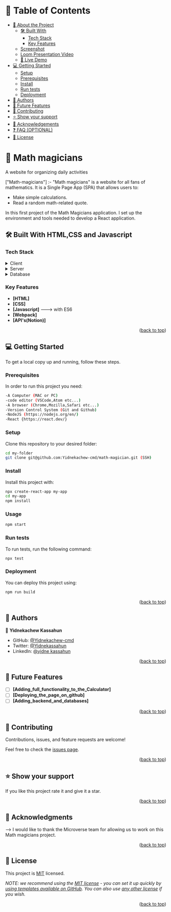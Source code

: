 <a name="readme-top"></a>

<div align="center">

  <br/>

</div>

<!-- TABLE OF CONTENTS -->

# 📗 Table of Contents

- [📖 About the Project](#about-project)
  - [🛠 Built With](#built-with)
    - [Tech Stack](#tech-stack)
    - [Key Features](#key-features)
  - [Screenshot](#screenshot)
  - [Loom Presentation Video](#loom-video)
  - [🚀 Live Demo](#live-demo)
- [💻 Getting Started](#getting-started)
  - [Setup](#setup)
  - [Prerequisites](#prerequisites)
  - [Install](#install)
  - [Run tests](#run-tests)
  - [Deployment](#triangular_flag_on_post-deployment)
- [👥 Authors](#authors)
- [🔭 Future Features](#future-features)
- [🤝 Contributing](#contributing)
- [⭐️ Show your support](#support)
- [🙏 Acknowledgements](#acknowledgements)
- [❓ FAQ (OPTIONAL)](#faq)
- [📝 License](#license)

<!-- PROJECT DESCRIPTION -->

# 📖 Math magicians <a name="about-project"></a>

A website for organizing daily activities

["Math-magicians"] :- "Math magicians" is a website for all fans of mathematics. It is a Single Page App (SPA) that allows users to:

- Make simple calculations.
- Read a random math-related quote.

In this first project of the Math Magicians application. I set up the environment and tools needed to develop a React application.

## 🛠 Built With <a name="built-with">HTML,CSS and Javascript</a>

### Tech Stack <a name="tech-stack"></a>

<details>
  <summary>Client</summary>
  <ul>
    <li><a href="https://en.wikipedia.org/wiki/HTML">HTML</a></li>
    <li><a href="https://www.w3.org/Style/CSS/Overview.en.html">CSS</a></li>
    <li><a href="https://www.javascript.com/">JavaScript</a></li>
    <li><a href="https://webpack.js.org/">Webpack</a></li>
    <li><a href="https://www.notion.so/product?fredir=1">Notion for API's</a></li>
  </ul>
</details>

<details>
  <summary>Server</summary>
  <ul>
    <li><a href="">N/A</a></li>
  </ul>
</details>

<details>
<summary>Database</summary>
  <ul>
    <li><a href="">N/A</a></li>
  </ul>
</details>

<!-- Features -->

### Key Features <a name="key-features"></a>

- **[HTML]**
- **[CSS]**
- **[Javascript]** ---> with ES6
- **[Webpack]**
- **[API's(Notion)]**

<p align="right">(<a href="#readme-top">back to top</a>)</p>

<!-- LIVE DEMO

## 🚀 Live Demo <a name="live-demo"></a>

- [Coming Soon ...](N/A)

<p align="right">(<a href="#readme-top">back to top</a>)</p> -->

<!-- GETTING STARTED -->

## 💻 Getting Started <a name="getting-started"></a>

To get a local copy up and running, follow these steps.

### Prerequisites

In order to run this project you need:
```sh
-A Computer (MAC or PC)
-code editor (VSCode,Atom etc...)
-A browser (Chrome,Mozilla,Safari etc...)
-Version Control System (Git and Github)
-NodeJS (https://nodejs.org/en/)
-React {https://react.dev/}
```
### Setup

Clone this repository to your desired folder:
```sh
cd my-folder
git clone git@github.com:Yidnekachew-cmd/math-magician.git (SSH)
```
### Install

Install this project with:
```sh
npx create-react-app my-app
cd my-app
npm install 
```

### Usage

```sh
npm start
```

### Run tests

To run tests, run the following command:

```sh
npx test
```

### Deployment

You can deploy this project using:
```sh
npm run build
```
<p align="right">(<a href="#readme-top">back to top</a>)</p>

<!-- AUTHORS -->

## 👥 Authors <a name="authors"></a>

👤 **Yidnekachew Kassahun**

- GitHub: [@Yidnekachew-cmd](https://github.com/Yidnekachew-cmd)
- Twitter: [@Yidnekassahun](https://twitter.com/Yidnekassahun)
- LinkedIn: [@yidne kassahun](https://www.linkedin.com/in/yidnekachew-kassahun-2b817a24b/)


<p align="right">(<a href="#readme-top">back to top</a>)</p>

<!-- FUTURE FEATURES -->

## 🔭 Future Features <a name="future-features"></a>

- [ ] **[Adding_full_functionality_to_the_Calculator]**
- [ ] **[Deploying_the_page_on_github]**
- [ ] **[Adding_backend_and_databases]**

<p align="right">(<a href="#readme-top">back to top</a>)</p>

<!-- CONTRIBUTING -->

## 🤝 Contributing <a name="contributing"></a>

Contributions, issues, and feature requests are welcome!

Feel free to check the [issues page](https://github.com/Yidnekachew-cmd/math-magician/issues).

<p align="right">(<a href="#readme-top">back to top</a>)</p>

<!-- SUPPORT -->

## ⭐️ Show your support <a name="support"></a>

If you like this project rate it and give it a star.

<p align="right">(<a href="#readme-top">back to top</a>)</p>

<!-- ACKNOWLEDGEMENTS -->

## 🙏 Acknowledgments <a name="acknowledgements"></a>

--> I would like to thank the Microverse team for allowing us to work on this Math magicians project.

<p align="right">(<a href="#readme-top">back to top</a>)</p>

<!-- LICENSE -->

## 📝 License <a name="license"></a>

This project is [MIT](./LICENSE) licensed.

_NOTE: we recommend using the [MIT license](https://choosealicense.com/licenses/mit/) - you can set it up quickly by [using templates available on GitHub](https://docs.github.com/en/communities/setting-up-your-project-for-healthy-contributions/adding-a-license-to-a-repository). You can also use [any other license](https://choosealicense.com/licenses/) if you wish._

<p align="right">(<a href="#readme-top">back to top</a>)</p>